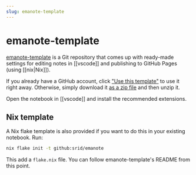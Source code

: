 ```yaml
---
slug: emanote-template
---
```


# emanote-template

[emanote-template][gh] is a Git repository that comes up with ready-made settings for editing notes in [[vscode]] and publishing to GitHub Pages (using [[nix|Nix]]).

If you already have a GitHub account, click ["Use this template"][gh] to use it right away. Otherwise, simply download it [as a zip file](https://github.com/srid/emanote-template/archive/refs/heads/master.zip) and then unzip it.

Open the notebook in [[vscode]] and install the recommended extensions.

## Nix template

A Nix flake template is also provided if you want to do this in your existing notebook. Run:

```bash
nix flake init -t github:srid/emanote
```

This add a `flake.nix` file.  You can follow emanote-template's README from this point.

[gh]: https://github.com/srid/emanote-template